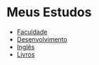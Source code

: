 # Meus Estudos

- [Faculdade](https://github.com/aldiney-moreira/my-studies/tree/main/college)
- [Desenvolvimento](https://github.com/aldiney-moreira/my-studies/tree/main/development)
- [Inglês](https://github.com/aldiney-moreira/my-studies/tree/main/eng)
- [Livros](https://github.com/aldiney-moreira/my-studies/tree/main/books)
